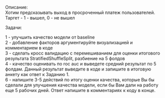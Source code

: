 Описание:  
Хотим предсказывать выход в просроченный платеж пользователей. Таргет - 1 - вышел, 0 - не вышел

Задачи:

1 - улучшить качество модели от baseline  
2 - добавление факторов аргументируйте визуализацией и комментарием в коде  
3 - сделать кросс валидацию с перемешиванием для оценки итогового результата StratifiedShuffleSplit, разбиение на 5 фолдов  
4 - качество оценивать по roc auc и выведете средний результат по 5 фолдам. Данный результат выведите в коде и запишите в итоговую анкету как ответ к Заданию 1.  
6 - напишите 3-5 действий по итогу оценки качества, которые Вы бы сделали для улучшения качества модели, если бы Вам дали на работу еще 5 рабочих дней. Ответ напишите в комментариях к коду в конце.  